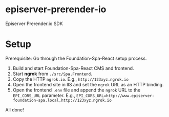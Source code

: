 # episerver-prerender-io
Episerver Prerender.io SDK

# Setup

Prerequisite: Go through the Foundation-Spa-React setup process.

1. Build and start Foundation-Spa-React CMS and frontend.
2. Start **ngrok** from `./src/Spa.Frontend`.
3. Copy the HTTP `ngrok.io`. E.g., `http://123xyz.ngrok.io`
4. Open the frontend site in IIS and set the `ngrok` URL as an HTTP binding.
5. Open the frontend `.env` file and append the `ngrok` URL to the `EPI_CORS_URL` parameter. E.g., `EPI_CORS_URL=http://www.episerver-foundation-spa.local,http://123xyz.ngrok.io`

All done!
